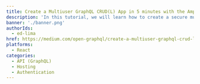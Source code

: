 ```yaml
---
title: Create a Multiuser GraphQL CRUD(L) App in 5 minutes with the Amplify DataStore
description: 'In this tutorial, we will learn how to create a secure multiuser Note Taking App with full CRUDL capabilities backed by a Serverless GraphQL API (powered by AWS AppSync) and by a Serverless NoSQL Database (powered by Amazon DynamoDB) using the recently released Amplify DataStore, taking advantage of its simpler local programming model and convenient built-in capabilities as well as getting on with the times and adding React Hooks to the mix.'
banner: './banner.png'
authorIds:
  - ed-lima
href: https://medium.com/open-graphql/create-a-multiuser-graphql-crud-l-app-in-5-minutes-with-the-amplify-datastore-902764f27404
platforms:
  - React
categories:
  - API (GraphQL)
  - Hosting
  - Authentication
---
```

